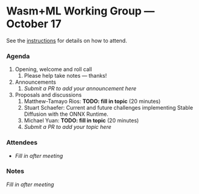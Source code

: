 # Wasm+ML Working Group &mdash; October 17

See the [instructions](../README.md) for details on how to attend.

### Agenda

1. Opening, welcome and roll call
    1. Please help take notes &mdash; thanks!
1. Announcements
    1. _Submit a PR to add your announcement here_
1. Proposals and discussions
    1. Matthew-Tamayo Rios: __TODO: fill in topic__ (20 minutes)
    1. Stuart Schaefer: Current and future challenges implementing Stable Diffusion with the ONNX Runtime.
    1. Michael Yuan: __TODO: fill in topic__ (20 minutes)
    1. _Submit a PR to add your topic here_

### Attendees

- _Fill in after meeting_

### Notes

_Fill in after meeting_
